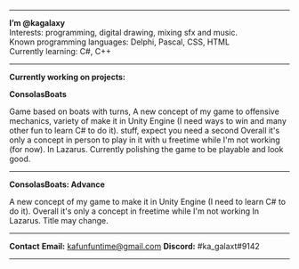 ___________________________________________________________________
**I’m @kagalaxy**                                                
Interests: programming, digital drawing, mixing sfx and music.     
Known programming languages: Delphi, Pascal, CSS, HTML             
Currently learning: C#, C++                                        
___________________________________________________________________

**Currently working on projects:**  

**ConsolasBoats**

Game based on boats with turns,  A new concept of my game to
offensive mechanics, variety of  make it in Unity Engine (I need
ways to win and many other fun   to learn C# to do it).
stuff, expect you need a second  Overall it's only a concept in
person to play in it with u      freetime while I'm not working
(for now).                       In Lazarus.
Currently polishing the game to 
be playable and look good.
___________________________________________________________________
**ConsolasBoats: Advance**

A new concept of my game to
make it in Unity Engine (I need
to learn C# to do it).
Overall it's only a concept in
freetime while I'm not working
In Lazarus.
Title may change.
____________________________________________________________________
**Contact**
**Email:** kafunfuntime@gmail.com **Discord:** #ka_galaxt#9142      
____________________________________________________________________
